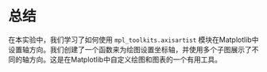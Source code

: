 # 总结

在本实验中，我们学习了如何使用 `mpl_toolkits.axisartist` 模块在Matplotlib中设置轴方向。我们创建了一个函数来为绘图设置坐标轴，并使用多个子图展示了不同的轴方向。这是在Matplotlib中自定义绘图和图表的一个有用工具。

